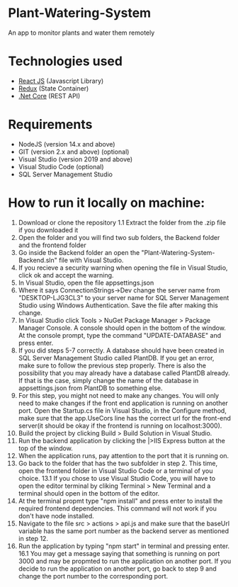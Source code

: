 # Plant-Watering-System
 An app to monitor plants and water them remotely

# Technologies used
* [React JS](https://reactjs.org/) (Javascript Library)
* [Redux](https://redux.js.org/) (State Container)
* [.Net Core](https://dotnet.microsoft.com/download/dotnet/3.1) (REST API)

# Requirements

* NodeJS (version 14.x and above)
* GIT (version 2.x and above) (optional)
* Visual Studio (version 2019 and above)
* Visual Studio Code (optional)
* SQL Server Management Studio

# How to run it locally on machine:

1. Download or clone the repository
1.1 Extract the folder from the .zip file if you downloaded it
2. Open the folder and you will find two sub folders, the Backend folder and the frontend folder
3. Go inside the Backend folder an open the "Plant-Watering-System-Backend.sln" file with Visual Studio.
4. If you recieve a security warning when opening the file in Visual Studio, click ok and accept the warning.
5. In Visual Studio, open the file appsettings.json
6. Where it says ConnectionStrings->Dev change the server name from "DESKTOP-LJG3CL3" to your server name for SQL Server Management Studio using Windows Authentication. Save the file after making this change.
7. In Visual Studio click Tools > NuGet Package Manager > Package Manager Console. A console should open in the bottom of the window. At the console prompt, type the command "UPDATE-DATABASE" and press enter.
8. If you did steps 5-7 correctly. A database should have been created in SQL Server Management Studio called PlantDB. If you get an error, make sure to follow the previous step properly. There is also the possibility that you may already have a database called PlantDB already. If that is the case, simply change the name of the database in appsettings.json from PlantDB to something else.
9. For this step, you might not need to make any changes. You will only need to make changes if the front end application is running on another port. Open the Startup.cs file in Visual Studio, in the Configure method, make sure that the app.UseCors line has the correct url for the front-end server(it should be okay if the frontend is running on localhost:3000).
10. Build the project by clicking Build > Build Solution in Visual Studio.
11. Run the backend application by clicking the |>IIS Express button at the top of the window.
12. When the application runs, pay attention to the port that it is running on.
13. Go back to the folder that has the two subfolder in step 2. This time, open the frontend folder in Visual Studio Code or a terminal of you choice. 
13.1 If you chose to use Visual Studio Code, you will have to open the editor terminal by cliking Terminal > New Terminal and a terminal should open in the bottom of the editor.
14. At the terminal propmt type "npm install" and press enter to install the required frontend dependencies. This command will not work if you don't have node installed.
15. Navigate to the file src > actions > api.js and make sure that the baseUrl variable has the same port number as the backend server as mentioned in step 12.
16. Run the application by typing "npm start" in terminal and pressing enter.
16.1 You may get a message saying that something is running on port 3000 and may be propmted to run the application on another port. If you decide to run the application on another port, go back to step 9 and change the port number to the corresponding port. 
